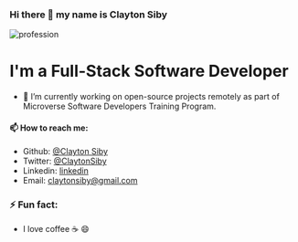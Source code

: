 ### Hi there 👋 my name is Clayton Siby
![profession](http://www.espritvtec.com/wp-content/uploads/2015/01/good-software-developer.gif)
# I'm a Full-Stack Software Developer

- 🌱 I’m currently working on open-source projects remotely as part of Microverse Software Developers Training Program. 

#### 📫 How to reach me:
- Github: [@Clayton Siby](https://github.com/ClaytonSiby)
- Twitter: [@ClaytonSiby](https://twitter.com/ClaytonSiby)
- Linkedin: [linkedin](https://www.linkedin.com/in/clayton-siby-48a8a0183/)
- Email: claytonsiby@gmail.com

### ⚡ Fun fact:
- I love coffee :coffee: :smile:
